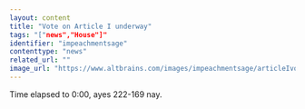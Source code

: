 ```yaml
---
layout: content
title: "Vote on Article I underway"
tags: "["news","House"]"
identifier: "impeachmentsage"
contenttype: "news"
related_url: ""
image_url: "https://www.altbrains.com/images/impeachmentsage/articleIvote.png"
---
```

Time elapsed to 0:00, ayes 222-169 nay. 